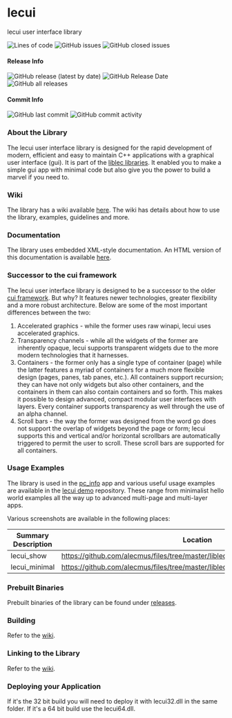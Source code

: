 # lecui
lecui user interface library

<p>
  <img alt="Lines of code" src="https://img.shields.io/tokei/lines/github/alecmus/lecui">
  <img alt="GitHub issues" src="https://img.shields.io/github/issues-raw/alecmus/lecui">
  <img alt="GitHub closed issues" src="https://img.shields.io/github/issues-closed-raw/alecmus/lecui">
</p>

#### Release Info
<p>
  <img alt="GitHub release (latest by date)" src="https://img.shields.io/github/v/release/alecmus/lecui">
  <img alt="GitHub Release Date" src="https://img.shields.io/github/release-date/alecmus/lecui">
  <img alt="GitHub all releases" src="https://img.shields.io/github/downloads/alecmus/lecui/total">
</p>

#### Commit Info
<p>
  <img alt="GitHub last commit" src="https://img.shields.io/github/last-commit/alecmus/lecui">
  <img alt="GitHub commit activity" src="https://img.shields.io/github/commit-activity/y/alecmus/lecui">
</p>

### About the Library
The lecui user interface library is designed for the rapid development of modern, efficient and
easy to maintain C++ applications with a graphical user interface (gui). It is part of the
[liblec libraries](https://github.com/alecmus/liblec). It enabled you to make a simple gui app
with minimal code but also give you the power to build a marvel if you need to.

### Wiki
The library has a wiki available [here](https://github.com/alecmus/lecui/wiki). The wiki has details about how to use the library, examples, guidelines and more.

### Documentation
The library uses embedded XML-style documentation. An HTML version of this documentation is available [here](https://alecmus.github.io/lecui).

### Successor to the cui framework
The lecui user interface library is designed to be a successor to the older
[cui framework](https://github.com/alecmus/cui). But why? It features newer technologies,
greater flexibility and a more robust architecture. Below are some of the most important
differences between the two:

1. Accelerated graphics - while the former uses raw winapi, lecui uses accelerated graphics.
2. Transparency channels - while all the widgets of the former are inherently opaque, lecui
supports transparent widgets due to the more modern technologies that it harnesses.
3. Containers - the former only has a single type of container (page) while the latter
features a myriad of containers for a much more flexible design (pages, panes, tab panes, etc.).
All containers support recursion; they can have not only widgets but also other containers,
and the containers in them can also contain containers and so forth. This makes it possible to
design advanced, compact modular user interfaces with layers. Every container supports
transparency as well through the use of an alpha channel.
4. Scroll bars - the way the former was designed from the word go does not support the overlap
of widgets beyond the page or form; lecui supports this and vertical and/or horizontal
scrollbars are automatically triggered to permit the user to scroll. These scroll bars are
supported for all containers.

### Usage Examples
The library is used in the [pc_info](https://github.com/alecmus/pc_info) app and
various useful usage examples are available in the
[lecui demo](https://github.com/alecmus/lecui_demo) repository. These range from minimalist hello world
examples all the way up to advanced multi-page and multi-layer apps.

Various screenshots are available in the following places:

Summary Description | Location
------------------- | ------------------------------------
lecui_show          | https://github.com/alecmus/files/tree/master/liblec/lecui/screenshots/lecui_show
lecui_minimal       | https://github.com/alecmus/files/tree/master/liblec/lecui/screenshots/lecui_minimal

### Prebuilt Binaries
Prebuilt binaries of the library can be found under
[releases](https://github.com/alecmus/lecui/releases).

### Building
Refer to the [wiki](https://github.com/alecmus/lecui/wiki/Installation).

### Linking to the Library
Refer to the [wiki](https://github.com/alecmus/lecui/wiki).

### Deploying your Application
If it's the 32 bit build you will need to deploy it with lecui32.dll in the same folder. If it's a
64 bit build use the lecui64.dll.
